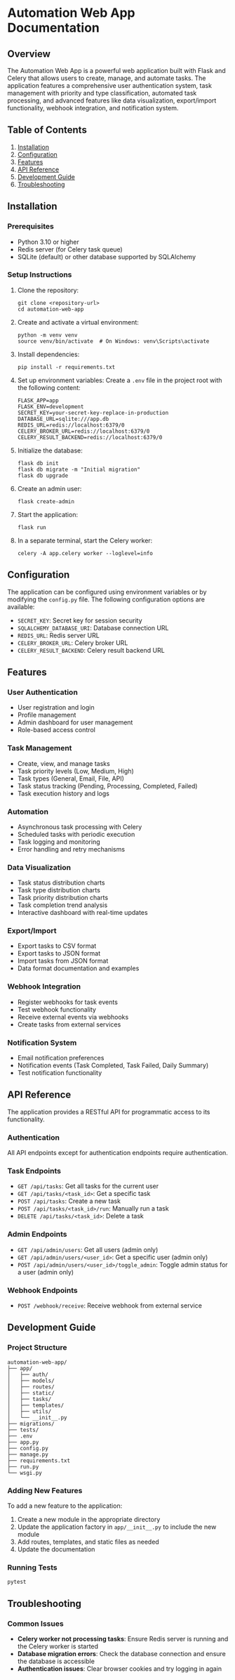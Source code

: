 # Automation Web App Documentation

## Overview

The Automation Web App is a powerful web application built with Flask and Celery that allows users to create, manage, and automate tasks. The application features a comprehensive user authentication system, task management with priority and type classification, automated task processing, and advanced features like data visualization, export/import functionality, webhook integration, and notification system.

## Table of Contents

1. [Installation](#installation)
2. [Configuration](#configuration)
3. [Features](#features)
4. [API Reference](#api-reference)
5. [Development Guide](#development-guide)
6. [Troubleshooting](#troubleshooting)

## Installation

### Prerequisites

- Python 3.10 or higher
- Redis server (for Celery task queue)
- SQLite (default) or other database supported by SQLAlchemy

### Setup Instructions

1. Clone the repository:
   ```
   git clone <repository-url>
   cd automation-web-app
   ```

2. Create and activate a virtual environment:
   ```
   python -m venv venv
   source venv/bin/activate  # On Windows: venv\Scripts\activate
   ```

3. Install dependencies:
   ```
   pip install -r requirements.txt
   ```

4. Set up environment variables:
   Create a `.env` file in the project root with the following content:
   ```
   FLASK_APP=app
   FLASK_ENV=development
   SECRET_KEY=your-secret-key-replace-in-production
   DATABASE_URL=sqlite:///app.db
   REDIS_URL=redis://localhost:6379/0
   CELERY_BROKER_URL=redis://localhost:6379/0
   CELERY_RESULT_BACKEND=redis://localhost:6379/0
   ```

5. Initialize the database:
   ```
   flask db init
   flask db migrate -m "Initial migration"
   flask db upgrade
   ```

6. Create an admin user:
   ```
   flask create-admin
   ```

7. Start the application:
   ```
   flask run
   ```

8. In a separate terminal, start the Celery worker:
   ```
   celery -A app.celery worker --loglevel=info
   ```

## Configuration

The application can be configured using environment variables or by modifying the `config.py` file. The following configuration options are available:

- `SECRET_KEY`: Secret key for session security
- `SQLALCHEMY_DATABASE_URI`: Database connection URL
- `REDIS_URL`: Redis server URL
- `CELERY_BROKER_URL`: Celery broker URL
- `CELERY_RESULT_BACKEND`: Celery result backend URL

## Features

### User Authentication

- User registration and login
- Profile management
- Admin dashboard for user management
- Role-based access control

### Task Management

- Create, view, and manage tasks
- Task priority levels (Low, Medium, High)
- Task types (General, Email, File, API)
- Task status tracking (Pending, Processing, Completed, Failed)
- Task execution history and logs

### Automation

- Asynchronous task processing with Celery
- Scheduled tasks with periodic execution
- Task logging and monitoring
- Error handling and retry mechanisms

### Data Visualization

- Task status distribution charts
- Task type distribution charts
- Task priority distribution charts
- Task completion trend analysis
- Interactive dashboard with real-time updates

### Export/Import

- Export tasks to CSV format
- Export tasks to JSON format
- Import tasks from JSON format
- Data format documentation and examples

### Webhook Integration

- Register webhooks for task events
- Test webhook functionality
- Receive external events via webhooks
- Create tasks from external services

### Notification System

- Email notification preferences
- Notification events (Task Completed, Task Failed, Daily Summary)
- Test notification functionality

## API Reference

The application provides a RESTful API for programmatic access to its functionality.

### Authentication

All API endpoints except for authentication endpoints require authentication.

### Task Endpoints

- `GET /api/tasks`: Get all tasks for the current user
- `GET /api/tasks/<task_id>`: Get a specific task
- `POST /api/tasks`: Create a new task
- `POST /api/tasks/<task_id>/run`: Manually run a task
- `DELETE /api/tasks/<task_id>`: Delete a task

### Admin Endpoints

- `GET /api/admin/users`: Get all users (admin only)
- `GET /api/admin/users/<user_id>`: Get a specific user (admin only)
- `POST /api/admin/users/<user_id>/toggle_admin`: Toggle admin status for a user (admin only)

### Webhook Endpoints

- `POST /webhook/receive`: Receive webhook from external service

## Development Guide

### Project Structure

```
automation-web-app/
├── app/
│   ├── auth/
│   ├── models/
│   ├── routes/
│   ├── static/
│   ├── tasks/
│   ├── templates/
│   ├── utils/
│   └── __init__.py
├── migrations/
├── tests/
├── .env
├── app.py
├── config.py
├── manage.py
├── requirements.txt
├── run.py
└── wsgi.py
```

### Adding New Features

To add a new feature to the application:

1. Create a new module in the appropriate directory
2. Update the application factory in `app/__init__.py` to include the new module
3. Add routes, templates, and static files as needed
4. Update the documentation

### Running Tests

```
pytest
```

## Troubleshooting

### Common Issues

- **Celery worker not processing tasks**: Ensure Redis server is running and the Celery worker is started
- **Database migration errors**: Check the database connection and ensure the database is accessible
- **Authentication issues**: Clear browser cookies and try logging in again

